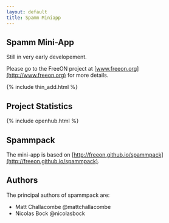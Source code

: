 ```yaml
---
layout: default
title: Spamm Miniapp
---
```


Spamm Mini-App
--------------

Still in very early developement.

Please go to the FreeON project at [www.freeon.org](http://www.freeon.org) for
more details.

{% include thin_add.html %}

Project Statistics
------------------

{% include openhub.html %}

Spammpack
---------

The mini-app is based on
[http://freeon.github.io/spammpack](http://freeon.github.io/spammpack).

Authors
-------

The principal authors of spammpack are:

  - Matt Challacombe @mattchallacombe
  - Nicolas Bock @nicolasbock
